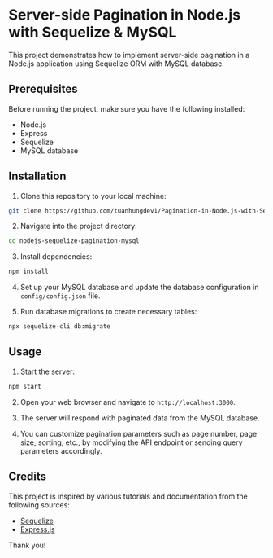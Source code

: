 # Server-side Pagination in Node.js with Sequelize & MySQL

This project demonstrates how to implement server-side pagination in a Node.js application using Sequelize ORM with MySQL database.

## Prerequisites

Before running the project, make sure you have the following installed:

- Node.js
- Express
- Sequelize
- MySQL database

## Installation

1. Clone this repository to your local machine:

```bash
git clone https://github.com/tuanhungdev1/Pagination-in-Node.js-with-Sequelize-MySQL.git
```

2. Navigate into the project directory:

```bash
cd nodejs-sequelize-pagination-mysql
```

3. Install dependencies:

```bash
npm install
```

4. Set up your MySQL database and update the database configuration in `config/config.json` file.

5. Run database migrations to create necessary tables:

```bash
npx sequelize-cli db:migrate
```

## Usage

1. Start the server:

```bash
npm start
```

2. Open your web browser and navigate to `http://localhost:3000`.

3. The server will respond with paginated data from the MySQL database.

4. You can customize pagination parameters such as page number, page size, sorting, etc., by modifying the API endpoint or sending query parameters accordingly.

## Credits

This project is inspired by various tutorials and documentation from the following sources:

- [Sequelize](https://sequelize.org/)
- [Express.js](https://expressjs.com/)

Thank you!
